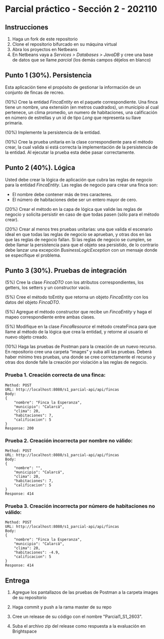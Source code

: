 # Parcial práctico - Sección 2 - 202110

## Instrucciones

1. Haga un fork de este repositorio
2. Clone el repositorio bifurcado en su máquina virtual
3. Abra los proyectos en Netbeans
4. En Netbeans vaya a _Services > Databases > JavaDB_ y cree una base de datos que se llame _parcial_ (los demás campos déjelos en blanco)

## Punto 1 (30%). Persistencia

Esta aplicación tiene el propósito de gestionar la información de un conjunto de fincas de recreo.

(10%) Cree la entidad _FincaEntity_ en el paquete correspondiente. Una finca tiene un nombre, una extensión (en metros cuadrados), un municipio al cual pertenece, un clima promedio, un numero de habitaciones, una calificación en número de estrellas y un id de tipo _Long_ que representa su llave primaria.
 
(10%) Implemente la persistencia de la entidad.
 
(10%) Cree la prueba unitaria en la clase correspondiente para el método crear, la cual valida si está correcta la implementación de la persistencia de la entidad. Al ejecutar la prueba esta debe pasar correctamente.

## Punto 2 (40%). Lógica

Usted debe crear la lógica de aplicación que cubra las reglas de negocio para la entidad _FincaEntity_. Las reglas de negocio para crear una finca son:

* El nombre debe contener más de tres caracteres. 
* El número de habitaciones debe ser un entero mayor de cero.

(20%) Crear el método en la capa de lógica que valide las reglas de negocio y solicita persistir en caso de que todas pasen (sólo para el método crear).

(20%) Crear al menos tres pruebas unitarias: una que valida el escenario ideal en que todas las reglas de negocio se aprueban, y otras dos en las que las reglas de negocio fallan. Si las reglas de negocio se cumplen, se debe llamar la persistencia para que el objeto sea persistido, de lo contrario debe lanzar una excepción _BusinessLogicException_ con un mensaje donde se especifique el problema.

## Punto 3 (30%). Pruebas de integración

(5%) Cree la clase _FincaDTO_ con los atributos correspondientes, los getters, los setters y un constructor vacío.
 
(5%) Cree el método toEntity que retorna un objeto _FincaEntity_ con los datos del objeto _FincaDTO_.
 
(5%) Agregue el método constructor que recibe un _FincaEntity_ y haga el mapeo correspondiente entre ambas clases.
 
(5%) Modifique en la clase _FincaResource_ el método createFinca para que llame al método de la lógica que crea la entidad, y retorne al usuario el nuevo objeto creado.

(10%) Haga las pruebas de Postman para la creación de un nuevo recurso. En repositorio cree una carpeta “images” y suba allí las pruebas. Deberá haber mínimo tres pruebas, una donde se cree correctamente el recurso y otras dos donde falle la creación por violación a las reglas de negocio. 

### Prueba 1. Creación correcta de una finca:

```
Method: POST
URL: http://localhost:8080/s1_parcial-api/api/fincas
Body:
{
    "nombre": "Finca la Esperanza",
    "municipio": "Calarcá",
    "clima": 20,
    "habitaciones": 7,
    "calificacion": 5
}
Response: 200
```

### Prueba 2. Creación incorrecta por nombre no válido:

```
Method: POST
URL: http://localhost:8080/s1_parcial-api/api/fincas
Body:
{
    "nombre": "",
    "municipio": "Calarcá",
    "clima": 20,
    "habitaciones": 7,
    "calificacion": 5
}
Response: 414
```

### Prueba 3. Creación incorrecta por número de habitaciones no válido:

```
Method: POST
URL: http://localhost:8080/s1_parcial-api/api/fincas
Body:
{
    "nombre": "Finca la Esperanza",
    "municipio": "Calarcá",
    "clima": 20,
    "habitaciones": -4.9,
    "calificacion": 5
}
Response: 414
```

## Entrega

1. Agregue los pantallazos de las pruebas de Postman a la carpeta images de su repositorio

2. Haga commit y push a la rama master de su repo

3. Cree un release de su código con el nombre "Parcial1_S1_2603". 

4. Suba el archivo zip del release como respuesta a la evaluación en Brightspace
